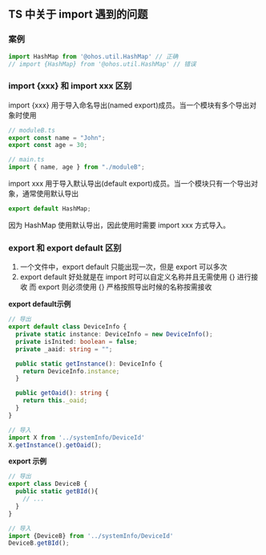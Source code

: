 ## TS 中关于 import 遇到的问题
### 案例
```ts
import HashMap from '@ohos.util.HashMap' // 正确
// import {HashMap} from '@ohos.util.HashMap' // 错误
```
### import {xxx} 和 import xxx 区别
import {xxx} 用于导入命名导出(named export)成员。当一个模块有多个导出对象时使用
```ts
// moduleB.ts
export const name = "John";
export const age = 30;

// main.ts
import { name, age } from "./moduleB";
```
import xxx 用于导入默认导出(default export)成员。当一个模块只有一个导出对象，通常使用默认导出
```ts
export default HashMap;
```
因为 HashMap 使用默认导出，因此使用时需要 import xxx 方式导入。

### export 和 export default 区别
1. 一个文件中，export default 只能出现一次，但是 export 可以多次
2. export default 好处就是在 import 时可以自定义名称并且无需使用 {} 进行接收
   而 export 则必须使用 {} 严格按照导出时候的名称按需接收

**export default示例**
```ts
// 导出
export default class DeviceInfo {
  private static instance: DeviceInfo = new DeviceInfo();
  private isInited: boolean = false;
  private _aaid: string = "";

  public static getInstance(): DeviceInfo {
    return DeviceInfo.instance;
  }

  public getOaid(): string {
    return this._oaid;
  }
}

// 导入
import X from '../systemInfo/DeviceId'
X.getInstance().getOaid();
```
**export 示例**
```ts
// 导出
export class DeviceB {
  public static getBId(){
    // ...
  }
}

// 导入
import {DeviceB} from '../systemInfo/DeviceId'
DeviceB.getBId();
```
